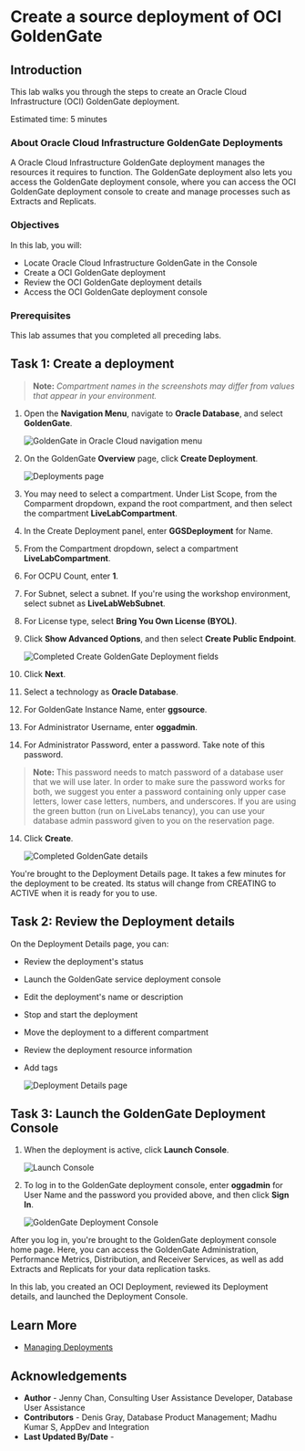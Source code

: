 # Create a source deployment of OCI GoldenGate

## Introduction

This lab walks you through the steps to create an Oracle Cloud Infrastructure (OCI) GoldenGate deployment.

Estimated time: 5 minutes

### About Oracle Cloud Infrastructure GoldenGate Deployments

A Oracle Cloud Infrastructure GoldenGate deployment manages the resources it requires to function. The GoldenGate deployment also lets you access the GoldenGate deployment console, where you can access the OCI GoldenGate deployment console to create and manage processes such as Extracts and Replicats.

### Objectives

In this lab, you will:
* Locate Oracle Cloud Infrastructure GoldenGate in the Console
* Create a OCI GoldenGate deployment
* Review the OCI GoldenGate deployment details
* Access the OCI GoldenGate deployment console

### Prerequisites

This lab assumes that you completed all preceding labs.

## Task 1: Create a deployment

> **Note:** *Compartment names in the screenshots may differ from values that appear in your environment.*

1.  Open the **Navigation Menu**, navigate to **Oracle Database**, and select **GoldenGate**.

    ![GoldenGate in Oracle Cloud navigation menu](images/database-goldengate.png " ")

2.  On the GoldenGate **Overview** page, click **Create Deployment**.

    ![Deployments page](images/create-deployment-select.png "")
3.  You may need to select a compartment. Under List Scope, from the Comparment dropdown, expand the root compartment, and then select the compartment **LiveLabCompartment**.

4.  In the Create Deployment panel, enter **GGSDeployment** for Name.

5.  From the Compartment dropdown, select a compartment **LiveLabCompartment**.

6.  For OCPU Count, enter **1**.

7.  For Subnet, select a subnet. If you're using the workshop environment, select subnet as  **LiveLabWebSubnet**.

8.  For License type, select **Bring You Own License (BYOL)**.

9. Click **Show Advanced Options**, and then select **Create Public Endpoint**.

    ![Completed Create GoldenGate Deployment fields](images/create-deployment-general-info.png " ")

10. Click **Next**.
11. Select a technology as **Oracle Database**.

11. For GoldenGate Instance Name, enter **ggsource**.

12. For Administrator Username, enter **oggadmin**.

13. For Administrator Password, enter a password. Take note of this password.

>**Note:** This password needs to match password of a database user that we will use later. In order to make sure the password works for both, we suggest you enter a password containing only upper case letters, lower case letters, numbers, and underscores. If you are using the green button (run on LiveLabs tenancy), you can use your database admin password given to you on the reservation page.

14. Click **Create**.

    ![Completed GoldenGate details](images/create-deployment-completed.png " ")

You're brought to the Deployment Details page. It takes a few minutes for the deployment to be created. Its status will change from CREATING to ACTIVE when it is ready for you to use.

## Task 2: Review the Deployment details

On the Deployment Details page, you can:

* Review the deployment's status
* Launch the GoldenGate service deployment console
* Edit the deployment's name or description
* Stop and start the deployment
* Move the deployment to a different compartment
* Review the deployment resource information
* Add tags

    ![Deployment Details page](images/deployment-active-status.png " ")

## Task 3: Launch the GoldenGate Deployment Console

1. When the deployment is active, click **Launch Console**.

    ![Launch Console](images/deployment-lanuch-page.png " ")

2. To log in to the GoldenGate deployment console, enter **oggadmin** for User Name and the password you provided above, and then click **Sign In**.

    ![GoldenGate Deployment Console](images/ggs-deploymentconsole-signin.png " ")

After you log in, you're brought to the GoldenGate deployment console home page. Here, you can access the GoldenGate Administration, Performance Metrics, Distribution, and Receiver Services, as well as add Extracts and Replicats for your data replication tasks.

In this lab, you created an OCI Deployment, reviewed its Deployment details, and launched the Deployment Console.

## Learn More

* [Managing Deployments](https://docs.oracle.com/en/cloud/paas/goldengate-service/using/deployments.html)

## Acknowledgements
* **Author** - Jenny Chan, Consulting User Assistance Developer, Database User Assistance
* **Contributors** -  Denis Gray, Database Product Management; Madhu Kumar S, AppDev and Integration
* **Last Updated By/Date** - 

